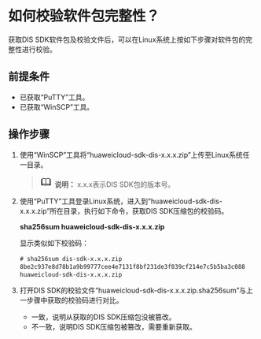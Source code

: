 # 如何校验软件包完整性？<a name="dgc_06_0004"></a>

获取DIS SDK软件包及校验文件后，可以在Linux系统上按如下步骤对软件包的完整性进行校验。

## 前提条件<a name="zh-cn_topic_0093640744_zh-cn_topic_0092879628_section1642659717546"></a>

-   已获取“PuTTY”工具。
-   已获取“WinSCP”工具。

## 操作步骤<a name="zh-cn_topic_0093640744_zh-cn_topic_0092879628_section36530325191914"></a>

1.  使用“WinSCP”工具将“huaweicloud-sdk-dis-x.x.x.zip”上传至Linux系统任一目录。

    >![](public_sys-resources/icon-note.gif) **说明：** 
    >x.x.x表示DIS SDK包的版本号。

2.  使用“PuTTY”工具登录Linux系统，进入到“huaweicloud-sdk-dis-x.x.x.zip”所在目录，执行如下命令，获取DIS SDK压缩包的校验码。

    **sha256sum huaweicloud-sdk-dis-x.x.x.zip**

    显示类似如下校验码：

    ```
    # sha256sum dis-sdk-x.x.x.zip
    8be2c937e8d78b1a9b99777cee4e7131f8bf231de3f839cf214e7c5b5ba3c088 huaweicloud-sdk-dis-x.x.x.zip
    ```

3.  打开DIS SDK的校验文件“huaweicloud-sdk-dis-x.x.x.zip.sha256sum”与上一步骤中获取的校验码进行对比。
    -   一致，说明从获取的DIS SDK压缩包没被篡改。
    -   不一致，说明DIS SDK压缩包被篡改，需要重新获取。


